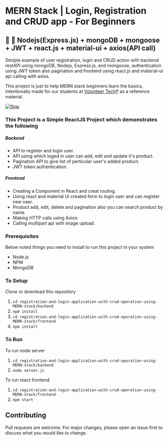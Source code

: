 # MERN Stack | Login, Registration and CRUD app - For Beginners

## 🔆 🍃 Nodejs(Express.js) + mongoDB + mongoose + JWT + react.js + material-ui + axios(API call)

Simlple example of user registration, login and CRUD action with backend restAPI using mongoDB, Nodejs, Express.js, and mongoose, authentication using JWT token also pagination and frontend using react.js and material-ui api calling with axios.

This project is just to help MERN stack beginners learn the basics, intentionally made for our students at [Volunteer Tech®](https://volunteer-tech.com/) as a reference material. 

[![flow](https://github.com/FSojitra/Registration-Login-and-CRUD-Action-using-MERN-stack/blob/development/MERN.gif)](https://github.com/FSojitra/Registration-Login-and-CRUD-Action-using-MERN-stack/blob/development/MERN.gif)

### This Project is a Simple ReactJS Project which demonstrates the following
##### Backend
- API to register and login user.
- API using which loged in user can add, edit and update it's product.
- Pagination API to give list of perticular user's added product.
- JWT token authentication.

##### Frontend
- Creating a Component in React and creat routing.
- Using react and material UI created form to login user and can register new user.
- Product add, edit, delete and pagination also you can search product by name.
- Making HTTP calls using Axios.
- Calling multipart api with image upload.

### Prerequisites
Below noted things you need to install to run this project in your system

- Node.js
- NPM
- MongoDB

### To Setup
Clone or download this repository

1. `cd registration-and-login-application-with-crud-operation-using-MERN-stack/backend`
2. `npm install`
3. `cd registration-and-login-application-with-crud-operation-using-MERN-stack/frontend`
4. `npm install`

### To Run
To run node server
1. `cd registration-and-login-application-with-crud-operation-using-MERN-stack/backend`
2. `node server.js`

To run react frontend
1. `cd registration-and-login-application-with-crud-operation-using-MERN-stack/frontend`
2. `npm start`

<!-- ### Login and Register screen
[![login](https://github.com/FSojitra/Registration-Login-and-CRUD-Action-using-MERN-stack/blob/master/login.png)](https://github.com/FSojitra/Registration-Login-and-CRUD-Action-using-MERN-stack/blob/master/login.png)[![register](https://github.com/FSojitra/Registration-Login-and-CRUD-Action-using-MERN-stack/blob/master/register.png)](https://github.com/FSojitra/Registration-Login-and-CRUD-Action-using-MERN-stack/blob/master/register.png)

### Product Add and Edit screen
[![add](https://github.com/FSojitra/Registration-Login-and-CRUD-Action-using-MERN-stack/blob/master/add.png)](https://github.com/FSojitra/Registration-Login-and-CRUD-Action-using-MERN-stack/blob/master/add.png)  [![edit](https://github.com/FSojitra/Registration-Login-and-CRUD-Action-using-MERN-stack/blob/master/edit.png)](https://github.com/FSojitra/Registration-Login-and-CRUD-Action-using-MERN-stack/blob/master/edit.png)

### Product Pagination screen
[![dashboard](https://github.com/FSojitra/Registration-Login-and-CRUD-Action-using-MERN-stack/blob/master/dashboard.png)](https://github.com/FSojitra/Registration-Login-and-CRUD-Action-using-MERN-stack/blob/master/dashboard.png) -->

## Contributing

Pull requests are welcome. For major changes, please open an issue first to discuss what you would like to change.
